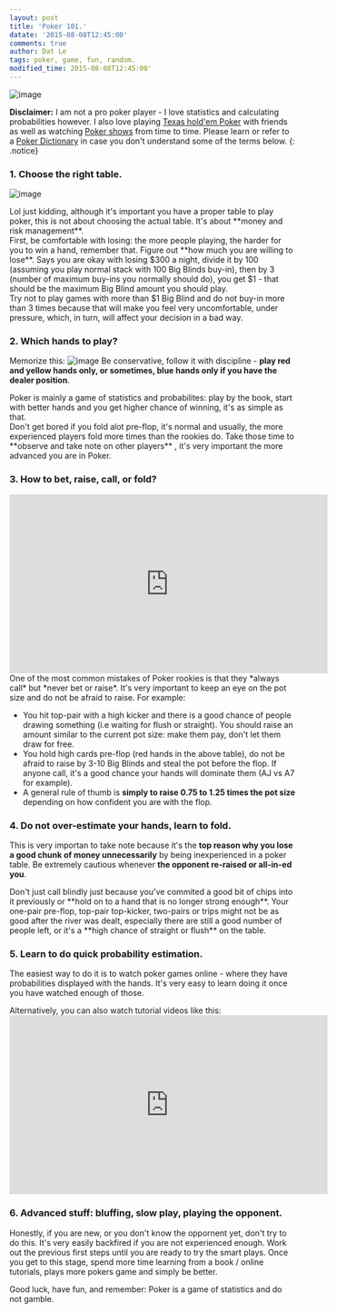 ```yaml
---
layout: post
title: 'Poker 101.'
datate: '2015-08-08T12:45:00'
comments: true
author: Dat Le
tags: poker, game, fun, random.
modified_time: 2015-08-08T12:45:00'
---
```


![image](https://upload.wikimedia.org/wikipedia/commons/thumb/1/14/Holdem.jpg/800px-Holdem.jpg)

**Disclaimer:** 
I am not a pro poker player - I love statistics and calculating probabilities however. I also love playing [Texas hold'em Poker](https://en.wikipedia.org/wiki/Texas_hold_%27em) with friends as well as watching [Poker shows](https://www.youtube.com/user/TheWPT) from time to time. Please learn or refer to a [Poker Dictionary](http://dictionary.pokerzone.com/) in case you don't understand some of the terms below.
{: .notice}

### 1. Choose the right table.

![image](https://yourtablecloth.files.wordpress.com/2013/08/poker-card-table.jpg?w=500&h=295)
<div></div>
Lol just kidding, although it's important you have a proper table to play poker, this is not about choosing the actual table. It's about **money and risk management**.
<div></div>
First, be comfortable with losing: the more people playing, the harder for you to win a hand, remember that. Figure out **how much you are willing to lose**. Says you are okay with losing $300 a night, divide it by 100 (assuming you play normal stack with 100 Big Blinds buy-in), then by 3 (number of maximum buy-ins you normally should do), you get $1 - that should be the maximum Big Blind amount you should play.
<div></div>
Try not to play games with more than $1 Big Blind and do not buy-in more than 3 times because that will make you feel very uncomfortable, under pressure, which, in turn, will affect your decision in a bad way.

### 2. Which hands to play?
Memorize this: ![image](http://www.luvinpokerplayers.com/forum/images/starthand.png) 
Be conservative, follow it with discipline - **play red and yellow hands only, or sometimes, blue hands only if you have the dealer position**.
<div></div>
Poker is mainly a game of statistics and probabilites: play by the book, start with better hands and you get higher chance of winning, it's as simple as that.
<div></div>
Don't get bored if you fold alot pre-flop, it's normal and usually, the more experienced players fold more times than the rookies do. Take those time to **observe and take note on other players** , it's very important the more advanced you are in Poker.

### 3. How to bet, raise, call, or fold?
<iframe width="560" height="315" src="https://www.youtube.com/embed/y18-uLs8Jfw" frameborder="0" allowfullscreen></iframe>
One of the most common mistakes of Poker rookies is that they *always call* but *never bet or raise*. It's very important to keep an eye on the pot size and do not be afraid to raise. For example:

- You hit top-pair with a high kicker and there is a good chance of people drawing something (i.e waiting for flush or straight). You should raise an amount similar to the current pot size: make them pay, don't let them draw for free.
- You hold high cards pre-flop (red hands in the above table), do not be afraid to raise by 3-10 Big Blinds and steal the pot before the flop. If anyone call, it's a good chance your hands will dominate them (AJ vs A7 for example).
- A general rule of thumb is **simply to raise 0.75 to 1.25 times the pot size** depending on how confident you are with the flop.

### 4. Do not over-estimate your hands, learn to fold.
This is very importan to take note because it's the **top reason why you lose a good chunk of money unnecessarily** by being inexperienced in a poker table. Be extremely cautious whenever **the opponent re-raised or all-in-ed you**.
<div></div>
Don't just call blindly just because you've commited a good bit of chips into it previously or **hold on to a hand that is no longer strong enough**. Your one-pair pre-flop, top-pair top-kicker, two-pairs or trips might not be as good after the river was dealt, especially there are still a good number of people left, or it's a **high chance of straight or flush** on the table.

### 5. Learn to do quick probability estimation.
The easiest way to do it is to watch poker games online - where they have probabilities displayed with the hands. It's very easy to learn doing it once you have watched enough of those.
<div></div>
Alternatively, you can also watch tutorial videos like this:

<iframe width="560" height="315" src="https://www.youtube.com/embed/JXQrLRydEVQ" frameborder="0" allowfullscreen></iframe>

### 6. Advanced stuff: bluffing, slow play, playing the opponent.
Honestly, if you are new, or you don't know the oppornent yet, don't try to do this. It's very easily backfired if you are not experienced enough. Work out the previous first steps until you are ready to try the smart plays. Once you get to this stage, spend more time learning from a book / online tutorials, plays more pokers game and simply be better.
<div></div>
Good luck, have fun, and remember: Poker is a game of statistics and do not gamble.
